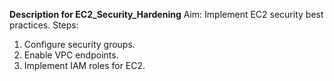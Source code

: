 **Description for EC2_Security_Hardening**
Aim: Implement EC2 security best practices.
Steps:
1. Configure security groups.
2. Enable VPC endpoints.
3. Implement IAM roles for EC2.
